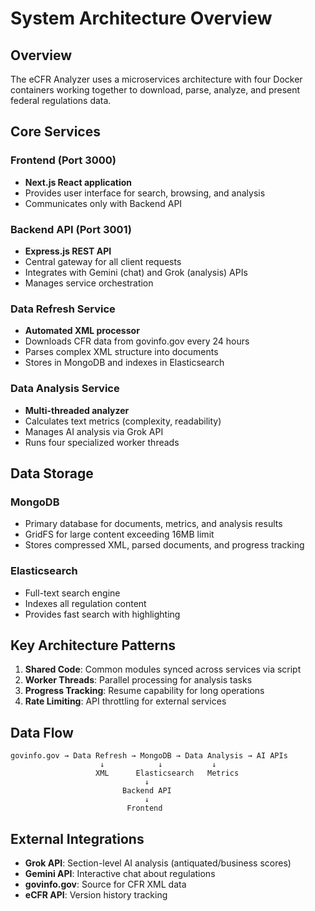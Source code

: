# System Architecture Overview

## Overview

The eCFR Analyzer uses a microservices architecture with four Docker containers working together to download, parse, analyze, and present federal regulations data.

## Core Services

### Frontend (Port 3000)
- **Next.js React application** 
- Provides user interface for search, browsing, and analysis
- Communicates only with Backend API

### Backend API (Port 3001)
- **Express.js REST API**
- Central gateway for all client requests
- Integrates with Gemini (chat) and Grok (analysis) APIs
- Manages service orchestration

### Data Refresh Service
- **Automated XML processor**
- Downloads CFR data from govinfo.gov every 24 hours
- Parses complex XML structure into documents
- Stores in MongoDB and indexes in Elasticsearch

### Data Analysis Service  
- **Multi-threaded analyzer**
- Calculates text metrics (complexity, readability)
- Manages AI analysis via Grok API
- Runs four specialized worker threads

## Data Storage

### MongoDB
- Primary database for documents, metrics, and analysis results
- GridFS for large content exceeding 16MB limit
- Stores compressed XML, parsed documents, and progress tracking

### Elasticsearch
- Full-text search engine
- Indexes all regulation content
- Provides fast search with highlighting

## Key Architecture Patterns

1. **Shared Code**: Common modules synced across services via script
2. **Worker Threads**: Parallel processing for analysis tasks
3. **Progress Tracking**: Resume capability for long operations
4. **Rate Limiting**: API throttling for external services

## Data Flow

```
govinfo.gov → Data Refresh → MongoDB → Data Analysis → AI APIs
                    ↓            ↓           ↓
                   XML      Elasticsearch   Metrics
                              ↓
                         Backend API
                              ↓
                          Frontend
```

## External Integrations

- **Grok API**: Section-level AI analysis (antiquated/business scores)
- **Gemini API**: Interactive chat about regulations
- **govinfo.gov**: Source for CFR XML data
- **eCFR API**: Version history tracking